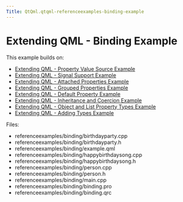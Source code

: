 ```yaml
---
Title: QtQml.qtqml-referenceexamples-binding-example
---
```

        
Extending QML - Binding Example
===============================

<span class="subtitle"></span>
<span id="details"></span>
This example builds on:

-   [Extending QML - Property Value Source Example](https://developer.ubuntu.comapps/qml/sdk-15.04.6/QtQml.referenceexamples-valuesource/)
-   [Extending QML - Signal Support Example](https://developer.ubuntu.comapps/qml/sdk-15.04.6/QtQml.referenceexamples-signal/)
-   [Extending QML - Attached Properties Example](https://developer.ubuntu.comapps/qml/sdk-15.04.6/QtQml.referenceexamples-attached/)
-   [Extending QML - Grouped Properties Example](https://developer.ubuntu.comapps/qml/sdk-15.04.6/QtQml.referenceexamples-grouped/)
-   [Extending QML - Default Property Example](https://developer.ubuntu.comapps/qml/sdk-15.04.6/QtQml.referenceexamples-default/)
-   [Extending QML - Inheritance and Coercion Example](https://developer.ubuntu.comapps/qml/sdk-15.04.6/QtQml.referenceexamples-coercion/)
-   [Extending QML - Object and List Property Types Example](https://developer.ubuntu.comapps/qml/sdk-15.04.6/QtQml.referenceexamples-properties/)
-   [Extending QML - Adding Types Example](https://developer.ubuntu.comapps/qml/sdk-15.04.6/QtQml.referenceexamples-adding/)

Files:

-   referenceexamples/binding/birthdayparty.cpp
-   referenceexamples/binding/birthdayparty.h
-   referenceexamples/binding/example.qml
-   referenceexamples/binding/happybirthdaysong.cpp
-   referenceexamples/binding/happybirthdaysong.h
-   referenceexamples/binding/person.cpp
-   referenceexamples/binding/person.h
-   referenceexamples/binding/main.cpp
-   referenceexamples/binding/binding.pro
-   referenceexamples/binding/binding.qrc

